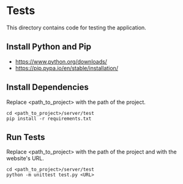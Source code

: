 # Tests
This directory contains code for testing the application.

## Install Python and Pip
- https://www.python.org/downloads/
- https://pip.pypa.io/en/stable/installation/

## Install Dependencies
Replace <path_to_project> with the path of the project.
```
cd <path_to_project>/server/test
pip install -r requirements.txt
```

## Run Tests
Replace <path_to_project> with the path of the project and <URL> with the website's URL.
```
cd <path_to_project>/server/test
python -m unittest test.py <URL>
```
